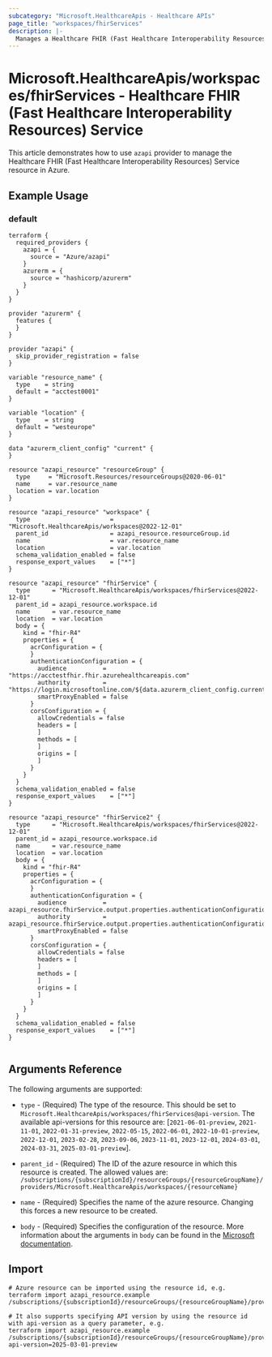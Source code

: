 ```yaml
---
subcategory: "Microsoft.HealthcareApis - Healthcare APIs"
page_title: "workspaces/fhirServices"
description: |-
  Manages a Healthcare FHIR (Fast Healthcare Interoperability Resources) Service.
---
```


# Microsoft.HealthcareApis/workspaces/fhirServices - Healthcare FHIR (Fast Healthcare Interoperability Resources) Service

This article demonstrates how to use `azapi` provider to manage the Healthcare FHIR (Fast Healthcare Interoperability Resources) Service resource in Azure.

## Example Usage

### default

```hcl
terraform {
  required_providers {
    azapi = {
      source = "Azure/azapi"
    }
    azurerm = {
      source = "hashicorp/azurerm"
    }
  }
}

provider "azurerm" {
  features {
  }
}

provider "azapi" {
  skip_provider_registration = false
}

variable "resource_name" {
  type    = string
  default = "acctest0001"
}

variable "location" {
  type    = string
  default = "westeurope"
}

data "azurerm_client_config" "current" {
}

resource "azapi_resource" "resourceGroup" {
  type     = "Microsoft.Resources/resourceGroups@2020-06-01"
  name     = var.resource_name
  location = var.location
}

resource "azapi_resource" "workspace" {
  type                      = "Microsoft.HealthcareApis/workspaces@2022-12-01"
  parent_id                 = azapi_resource.resourceGroup.id
  name                      = var.resource_name
  location                  = var.location
  schema_validation_enabled = false
  response_export_values    = ["*"]
}

resource "azapi_resource" "fhirService" {
  type      = "Microsoft.HealthcareApis/workspaces/fhirServices@2022-12-01"
  parent_id = azapi_resource.workspace.id
  name      = var.resource_name
  location  = var.location
  body = {
    kind = "fhir-R4"
    properties = {
      acrConfiguration = {
      }
      authenticationConfiguration = {
        audience          = "https://acctestfhir.fhir.azurehealthcareapis.com"
        authority         = "https://login.microsoftonline.com/${data.azurerm_client_config.current.tenant_id}"
        smartProxyEnabled = false
      }
      corsConfiguration = {
        allowCredentials = false
        headers = [
        ]
        methods = [
        ]
        origins = [
        ]
      }
    }
  }
  schema_validation_enabled = false
  response_export_values    = ["*"]
}

resource "azapi_resource" "fhirService2" {
  type      = "Microsoft.HealthcareApis/workspaces/fhirServices@2022-12-01"
  parent_id = azapi_resource.workspace.id
  name      = var.resource_name
  location  = var.location
  body = {
    kind = "fhir-R4"
    properties = {
      acrConfiguration = {
      }
      authenticationConfiguration = {
        audience          = azapi_resource.fhirService.output.properties.authenticationConfiguration.audience
        authority         = azapi_resource.fhirService.output.properties.authenticationConfiguration.authority
        smartProxyEnabled = false
      }
      corsConfiguration = {
        allowCredentials = false
        headers = [
        ]
        methods = [
        ]
        origins = [
        ]
      }
    }
  }
  schema_validation_enabled = false
  response_export_values    = ["*"]
}


```



## Arguments Reference

The following arguments are supported:

* `type` - (Required) The type of the resource. This should be set to `Microsoft.HealthcareApis/workspaces/fhirServices@api-version`. The available api-versions for this resource are: [`2021-06-01-preview`, `2021-11-01`, `2022-01-31-preview`, `2022-05-15`, `2022-06-01`, `2022-10-01-preview`, `2022-12-01`, `2023-02-28`, `2023-09-06`, `2023-11-01`, `2023-12-01`, `2024-03-01`, `2024-03-31`, `2025-03-01-preview`].

* `parent_id` - (Required) The ID of the azure resource in which this resource is created. The allowed values are:  
  `/subscriptions/{subscriptionId}/resourceGroups/{resourceGroupName}/providers/Microsoft.HealthcareApis/workspaces/{resourceName}`

* `name` - (Required) Specifies the name of the azure resource. Changing this forces a new resource to be created.

* `body` - (Required) Specifies the configuration of the resource. More information about the arguments in `body` can be found in the [Microsoft documentation](https://learn.microsoft.com/en-us/azure/templates/Microsoft.HealthcareApis/workspaces/fhirServices?pivots=deployment-language-terraform).

## Import

 ```shell
 # Azure resource can be imported using the resource id, e.g.
 terraform import azapi_resource.example /subscriptions/{subscriptionId}/resourceGroups/{resourceGroupName}/providers/Microsoft.HealthcareApis/workspaces/{resourceName}/fhirServices/{resourceName}
 
 # It also supports specifying API version by using the resource id with api-version as a query parameter, e.g.
 terraform import azapi_resource.example /subscriptions/{subscriptionId}/resourceGroups/{resourceGroupName}/providers/Microsoft.HealthcareApis/workspaces/{resourceName}/fhirServices/{resourceName}?api-version=2025-03-01-preview
 ```
